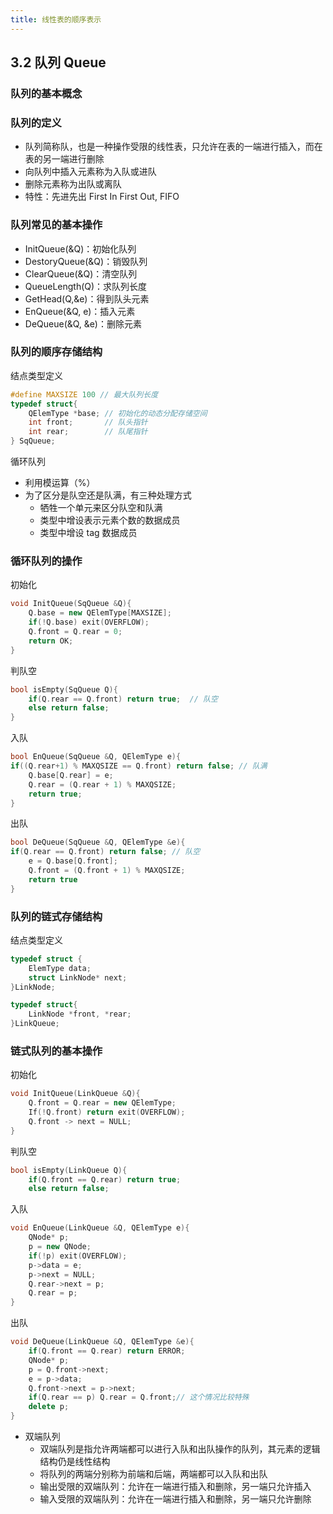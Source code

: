 ```yaml
---
title: 线性表的顺序表示
---
```

## 3.2 队列 Queue

### 队列的基本概念

### 队列的定义

- 队列简称队，也是一种操作受限的线性表，只允许在表的一端进行插入，而在表的另一端进行删除
- 向队列中插入元素称为入队或进队
- 删除元素称为出队或离队
- 特性：先进先出 First In First Out, FIFO

### 队列常见的基本操作

- InitQueue(&Q)：初始化队列
- DestoryQueue(&Q)：销毁队列
- ClearQueue(&Q)：清空队列
- QueueLength(Q)：求队列长度
- GetHead(Q,&e)：得到队头元素
- EnQueue(&Q, e)：插入元素
- DeQueue(&Q, &e)：删除元素

### 队列的顺序存储结构

结点类型定义

```cpp
#define MAXSIZE 100 // 最大队列长度
typedef struct{
    QElemType *base; // 初始化的动态分配存储空间
    int front;       // 队头指针
    int rear;        // 队尾指针
} SqQueue;
```

循环队列

- 利用模运算（%）
- 为了区分是队空还是队满，有三种处理方式
  - 牺牲一个单元来区分队空和队满
  - 类型中增设表示元素个数的数据成员
  - 类型中增设 tag 数据成员

### 循环队列的操作

初始化

```cpp
void InitQueue(SqQueue &Q){
    Q.base = new QElemType[MAXSIZE];
    if(!Q.base) exit(OVERFLOW);
    Q.front = Q.rear = 0;
    return OK;
}
```

判队空

```cpp
bool isEmpty(SqQueue Q){
    if(Q.rear == Q.front) return true;  // 队空
    else return false;
}
```

入队

```cpp
bool EnQueue(SqQueue &Q, QElemType e){
if((Q.rear+1) % MAXQSIZE == Q.front) return false; // 队满
    Q.base[Q.rear] = e;
    Q.rear = (Q.rear + 1) % MAXQSIZE;
    return true;
}
```

出队

```cpp
bool DeQueue(SqQueue &Q, QElemType &e){
if(Q.rear == Q.front) return false; // 队空
    e = Q.base[Q.front];
    Q.front = (Q.front + 1) % MAXQSIZE;
    return true
}
```

### 队列的链式存储结构

结点类型定义

```cpp
typedef struct {
    ElemType data;
    struct LinkNode* next;
}LinkNode;

typedef struct{
    LinkNode *front, *rear;
}LinkQueue;
```

### 链式队列的基本操作

初始化

```cpp
void InitQueue(LinkQueue &Q){
    Q.front = Q.rear = new QElemType;
    If(!Q.front) return exit(OVERFLOW);
    Q.front -> next = NULL;
}
```

判队空

```cpp
bool isEmpty(LinkQueue Q){
    if(Q.front == Q.rear) return true;
    else return false;
```

入队

```cpp
void EnQueue(LinkQueue &Q, QElemType e){
    QNode* p;
    p = new QNode;
    if(!p) exit(OVERFLOW);
    p->data = e;
    p->next = NULL;
    Q.rear->next = p;
    Q.rear = p;
}
```

出队

```cpp
void DeQueue(LinkQueue &Q, QElemType &e){
    if(Q.front == Q.rear) return ERROR;
    QNode* p;
    p = Q.front->next;
    e = p->data;
    Q.front->next = p->next;
    if(Q.rear == p) Q.rear = Q.front;// 这个情况比较特殊
    delete p;
}
```

- 双端队列
  - 双端队列是指允许两端都可以进行入队和出队操作的队列，其元素的逻辑结构仍是线性结构
  - 将队列的两端分别称为前端和后端，两端都可以入队和出队
  - 输出受限的双端队列：允许在一端进行插入和删除，另一端只允许插入
  - 输入受限的双端队列：允许在一端进行插入和删除，另一端只允许删除

<!-- ### 习题

- 8【2011】 已知循环队列存储在一维数组A[0...n-1]中，且队列非空时front和rear分别指向队头元素和队尾元素。若初试队列为空，且要求第一个进入队列的元素存储在A[0]处，则初始时front和rear的值分别是→0，n-1
- 10【2014】
- 14 用链式存储方式的队列进行删除操作时需要
A 仅修改头指针
B 仅修改尾指针
C 头尾指针都要修改
D 头尾指针可能都要修改→D，当队列元素>1时，删除操作只修改头指针；当队列元素=1时，删除操作头尾指针都要修改
    - 16 假设循环单链表表示的队列长度为n，队头固定在链表尾，若只设头指针，则进队操作的时间复杂度为→O(n)
- 18【2010】
- 19【2018】
- 20【2016】
- 综合题4【2019】请设计一个队列，要求满足：
① 初始队列为空；
② 入队时，允许增加队列占用空间；
③ 出队后，出队元素所占用的空间可重复使用，即整个队列所占用的空间只增不减；
④ 入队操作和出队操作的时间复杂度始终保持为$O(1)$
请回答下列问题
① 该队列是选择链式存储结构，还是应选择顺序存储结构？
② 画出队列的初始状态，并给出判断队空和队满的条件
③ 画出第一个元素入队后的队列状态
④ 给出入队操作和出队操作的基本过程  -->
